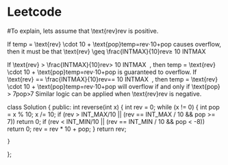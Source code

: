 # Leetcode
#To explain, lets assume that \text{rev}rev is positive.

If temp = \text{rev} \cdot 10 + \text{pop}temp=rev⋅10+pop causes overflow, then it must be that \text{rev} \geq \frac{INTMAX}{10}rev≥ 
10
INTMAX
​
 
If \text{rev} > \frac{INTMAX}{10}rev> 
10
INTMAX
​
 , then temp = \text{rev} \cdot 10 + \text{pop}temp=rev⋅10+pop is guaranteed to overflow.
If \text{rev} == \frac{INTMAX}{10}rev== 
10
INTMAX
​
 , then temp = \text{rev} \cdot 10 + \text{pop}temp=rev⋅10+pop will overflow if and only if \text{pop} > 7pop>7
Similar logic can be applied when \text{rev}rev is negative.

class Solution {
public:
    int reverse(int x) 
    {
         int rev = 0;
        while (x != 0) {
            int pop = x % 10;
            x /= 10;
            if (rev > INT_MAX/10 || (rev == INT_MAX / 10 && pop >= 7)) return 0;
            if (rev < INT_MIN/10 || (rev == INT_MIN / 10 && pop < -8)) return 0;
            rev = rev * 10 + pop;
        }
        return rev;
        
    }
};
